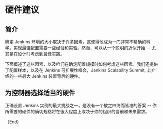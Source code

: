 # 硬件建议


## 简介

确定 Jenkins 环境的大小取决于许多因素，这使得他成为一门非常不精确的科学。实现最佳配置需要一些经验和实验。然而，可以从一个聪明的近似开始 -- 尤其是在设计时考虑到最佳实践。

下面概述了这些因素，以及咱们在确定配置规模时如何考虑这些因素。我们还提供了配置样本，以及在 Jenkins 可扩展性峰会，Jenkins Scalability Summit, 上介绍的一些最大 Jenkins 装置背后的硬件。


## 为控制器选择适当的硬件

正确设置 Jenkins 实例的最大挑战之一，是没有一个放之四海而皆准的答案 -- 你所需要的硬件的确切规格将在很大程度上取决于你的组织的当前和未来需求。


（End）


